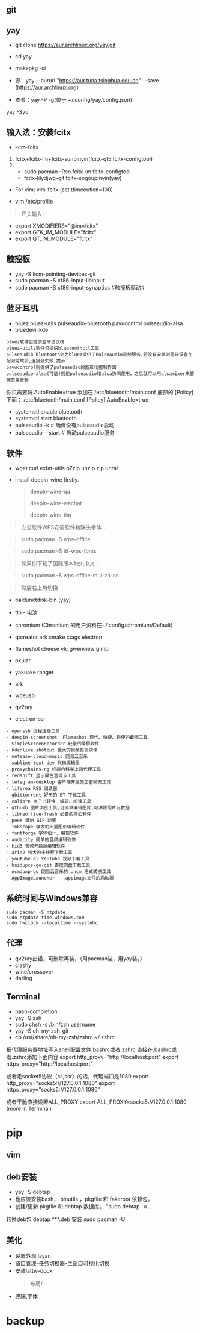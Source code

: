## git 

## yay

 
- git clone https://aur.archlinux.org/yay.git
- cd yay
- makepkg -si
- 源：yay --aururl "https://aur.tuna.tsinghua.edu.cn" --save (https://aur.archlinux.org)

- 查看：yay -P -g(位于 ~/.config/yay/config.json) 

yay -Syu

 
## 输入法：安装fcitx
 
- kcm-fcitx

1. fcitx+fcitx-im+fcitx-sunpinyin(fcitx-qt5 fcitx-configtool)
2. 
    - sudo pacman -Rsn fcitx-im fcitx-configtool 
    - fcitx-lilydjwg-git fcitx-sogoupinyin(yay)

- For vim: vim-fcitx (set ttimeoutlen=100)

- vim /etc/profile
 
> 开头输入:

- export XMODIFIERS="@im=fcitx"
- export GTK_IM_MODULE="fcitx"
- export QT_IM_MODULE="fcitx" 



## 触控板 

- yay -S kcm-pointing-devices-git
- sudo pacman -S xf86-input-libinput
- sudo pacman -S xf86-input-synaptics  #触摸板驱动#
 
 
## 蓝牙耳机

- bluez bluez-utils  pulseaudio-bluetooth pavucontrol pulseaudio-alsa
- bluedevil:kde
 
``` 
bluez软件包提供蓝牙协议栈
bluez-utils软件包提供bluetoothctl工具
pulseaudio-bluetooth则为bluez提供了PulseAudio音频服务,若没有安装则蓝牙设备在配对完成后,连接会失败,提示
pavucontrol则提供了pulseaudio的图形化控制界面
pulseaudio-alsa(可选)则使pulseaudio和alsa协同使用，之后就可以用alsamixer来管理蓝牙音频
```
你只需要将 AutoEnable=true 添加在 /etc/bluetooth/main.conf 底部的 [Policy] 下面：
/etc/bluetooth/main.conf
[Policy]
AutoEnable=true

- systemctl enable bluetooth
- systemctl start bluetooth
- pulseaudio -k                   # 确保没有pulseaudio启动
- pulseaudio --start              # 启动pulseaudio服务

## 软件
 
- wget curl  exfat-utils p7zip unzip zip unrar

- install deepin-wine firstly.

    > deepin-wine-qq
    > 
    > deepin-wine-wechat
    > 
    > deepin-wine-tim
 
> 办公软件WPS安装软件和缺失字体：

> sudo pacman -S wps-office

> sudo pacman -S ttf-wps-fonts

> 如果你下载了国际版本缺失中文：

> sudo pacman -S wps-office-mui-zh-cn

> 然后右上角切换

- baidunetdisk-bin (yay)

- tlp - 电池
 
- chromium  (Chromium 的用户资料在~/.config/chromium/Default)

- qtcreator  ark cmake ctags electron

- flameshot  cheese  vlc  gwenview  gimp
- okular
 
- yakuake  ranger
- ark
- woeusb
 
- qv2ray
- electron-ssr

```
- openssh 远程连接工具
- deepin-screenshot  Flameshot 现代、快捷、轻便的截图工具
- SimpleScreenRecorder 轻量的录屏软件
- kdenlive shotcut 强大的视频剪辑软件
- netease-cloud-music 网易云音乐
- sublime-text-dev 代码编辑器
- proxychains-ng 终端内科学上网代理工具
- redshift 显示屏色温调节工具
- telegram-desktop 客户端开源的加密聊天工具
- liferea RSS 阅读器
- qbittorrent 好用的 BT 下载工具
- calibre 电子书转换、编辑、阅读工具
- gthumb 图片浏览工具,可简单编辑图片,可清除照片元数据
- libreoffice-fresh 必备的办公软件
- peek 录制 GIF 动图
- inkscape 强大的矢量图形编辑软件
- fontforge 字体设计、编辑软件
- audacity 简单的音频编辑软件
- kid3 音频元数据编辑软件
- aria2 强大的多线程下载工具
- youtube-dl YouTube 视频下载工具
- baidupcs-go-git 百度网盘下载工具
- ncmdump-go 网易云音乐的 .ncm 格式转换工具
- AppImageLauncher   .appimage文件的启动器 
```

## 系统时间与Windows兼容

```
sudo pacman -S ntpdate
sudo ntpdate time.windows.com
sudo hwclock --localtime --systohc

```

## 代理

- qv2ray出错，可删除再装，（用pacman装，用yay装，）
- clashy
- wine/crossover
- darling

## Terminal

- bash-completion
- yay -S zsh
- sudo chsh -s /bin/zsh username
- yay -S oh-my-zsh-git
- cp /usr/share/oh-my-zsh/zshrc ~/.zshrc

把代理服务器地址写入shell配置文件.bashrc或者.zshrc 直接在.bashrc或者.zshrc添加下面内容
export http_proxy="http://localhost:port"
export https_proxy="http://localhost:port"

或者走socket5协议（ss,ssr）的话，代理端口是1080
export http_proxy="socks5://127.0.0.1:1080"
export https_proxy="socks5://127.0.0.1:1080"

或者干脆直接设置ALL_PROXY
export ALL_PROXY=socks5://127.0.0.1:1080
(more in Terminal)


# pip

## vim

## deb安装

- yay -S debtap
- 也应该安装bash， binutils ，pkgfile 和 fakeroot 依赖包。
- 创建/更新 pkgfile 和 debtap 数据库。
"sudo debtap -u ..

转换deb包
debtap ***.deb
安装
sudo pacman -U <package-name>

## 美化

- 设置外观 layan
- 窗口管理-任务切换器-主窗口可视化切换
- 安装lattw-dock
  >布局/
- 终端,字体
  
# backup

